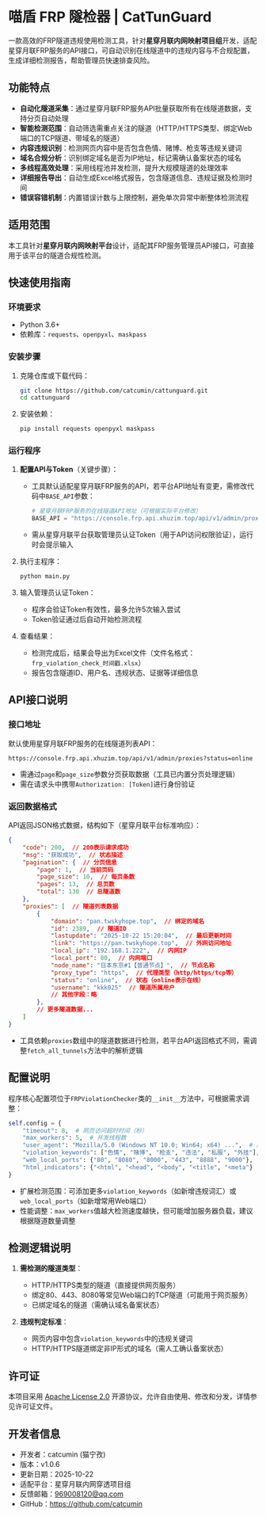 # 喵盾 FRP 隧检器 | CatTunGuard

一款高效的FRP隧道违规使用检测工具，针对**星穿月联内网映射项目组**开发，适配星穿月联FRP服务的API接口，可自动识别在线隧道中的违规内容与不合规配置，生成详细检测报告，帮助管理员快速排查风险。


## 功能特点

- **自动化隧道采集**：通过星穿月联FRP服务API批量获取所有在线隧道数据，支持分页自动处理
- **智能检测范围**：自动筛选需重点关注的隧道（HTTP/HTTPS类型、绑定Web端口的TCP隧道、带域名的隧道）
- **内容违规识别**：检测网页内容中是否包含色情、赌博、枪支等违规关键词
- **域名合规分析**：识别绑定域名是否为IP地址，标记需确认备案状态的域名
- **多线程高效处理**：采用线程池并发检测，提升大规模隧道的处理效率
- **详细报告导出**：自动生成Excel格式报告，包含隧道信息、违规证据及检测时间
- **错误容错机制**：内置错误计数与上限控制，避免单次异常中断整体检测流程


## 适用范围

本工具针对**星穿月联内网映射平台**设计，适配其FRP服务管理员API接口，可直接用于该平台的隧道合规性检测。


## 快速使用指南

### 环境要求
- Python 3.6+
- 依赖库：`requests`、`openpyxl`、`maskpass`


### 安装步骤

1. 克隆仓库或下载代码：
   ```bash
   git clone https://github.com/catcumin/cattunguard.git
   cd cattunguard
   ```

2. 安装依赖：
   ```bash
   pip install requests openpyxl maskpass
   ```


### 运行程序

1. **配置API与Token**（关键步骤）：
   - 工具默认适配星穿月联FRP服务的API，若平台API地址有变更，需修改代码中`BASE_API`参数：
     ```python
     # 星穿月联FRP服务的在线隧道API地址（可根据实际平台修改）
     BASE_API = "https://console.frp.api.xhuzim.top/api/v1/admin/proxies?status=online"
     ```
   - 需从星穿月联平台获取管理员认证Token（用于API访问权限验证），运行时会提示输入


2. 执行主程序：
   ```bash
   python main.py
   ```

3. 输入管理员认证Token：
   - 程序会验证Token有效性，最多允许5次输入尝试
   - Token验证通过后自动开始检测流程

4. 查看结果：
   - 检测完成后，结果会导出为Excel文件（文件名格式：`frp_violation_check_时间戳.xlsx`）
   - 报告包含隧道ID、用户名、违规状态、证据等详细信息


## API接口说明

### 接口地址
默认使用星穿月联FRP服务的在线隧道列表API：
```
https://console.frp.api.xhuzim.top/api/v1/admin/proxies?status=online
```
- 需通过`page`和`page_size`参数分页获取数据（工具已内置分页处理逻辑）
- 需在请求头中携带`Authorization: [Token]`进行身份验证


### 返回数据格式
API返回JSON格式数据，结构如下（星穿月联平台标准响应）：
```json
{
    "code": 200,  // 200表示请求成功
    "msg": "获取成功",  // 状态描述
    "pagination": {  // 分页信息
        "page": 1,  // 当前页码
        "page_size": 10,  // 每页条数
        "pages": 13,  // 总页数
        "total": 130  // 总隧道数
    },
    "proxies": [  // 隧道列表数据
        {
            "domain": "pan.twskyhope.top",  // 绑定的域名
            "id": 2389,  // 隧道ID
            "lastupdate": "2025-10-22 15:20:04",  // 最后更新时间
            "link": "https://pan.twskyhope.top",  // 外网访问地址
            "local_ip": "192.168.1.222",  // 内网IP
            "local_port": 80,  // 内网端口
            "node_name": "日本东京#1【普通节点】",  // 节点名称
            "proxy_type": "https",  // 代理类型（http/https/tcp等）
            "status": "online",  // 状态（online表示在线）
            "username": "kkk025"  // 隧道所属用户
            // 其他字段：略
        },
        // 更多隧道数据...
    ]
}
```
- 工具依赖`proxies`数组中的隧道数据进行检测，若平台API返回格式不同，需调整`fetch_all_tunnels`方法中的解析逻辑


## 配置说明

程序核心配置项位于`FRPViolationChecker`类的`__init__`方法中，可根据需求调整：

```python
self.config = {
    "timeout": 8,  # 网页访问超时时间（秒）
    "max_workers": 5,  # 并发线程数
    "user_agent": "Mozilla/5.0 (Windows NT 10.0; Win64; x64) ...",  # 爬虫模拟浏览器UA
    "violation_keywords": ["色情", "赌博", "枪支", "违法", "私服", "外挂"],  # 违规关键词库
    "web_local_ports": {"80", "8080", "8000", "443", "8888", "9000"},  # 需重点检测的Web端口
    "html_indicators": {"<html", "<head", "<body", "<title", "<meta"}  # 网页特征标识（用于判断是否为网页内容）
}
```

- 扩展检测范围：可添加更多`violation_keywords`（如新增违规词汇）或`web_local_ports`（如新增常用Web端口）
- 性能调整：`max_workers`值越大检测速度越快，但可能增加服务器负载，建议根据隧道数量调整


## 检测逻辑说明

1. **需检测的隧道类型**：
   - HTTP/HTTPS类型的隧道（直接提供网页服务）
   - 绑定80、443、8080等常见Web端口的TCP隧道（可能用于网页服务）
   - 已绑定域名的隧道（需确认域名备案状态）

2. **违规判定标准**：
   - 网页内容中包含`violation_keywords`中的违规关键词
   - HTTP/HTTPS隧道绑定非IP形式的域名（需人工确认备案状态）


## 许可证

本项目采用 [Apache License 2.0](LICENSE) 开源协议，允许自由使用、修改和分发，详情参见许可证文件。


## 开发者信息

- 开发者：catcumin (猫宁孜)
- 版本：v1.0.6
- 更新日期：2025-10-22
- 适配平台：星穿月联内网穿透项目组
- 反馈邮箱：969008120@qq.com
- GitHub：https://github.com/catcumin
